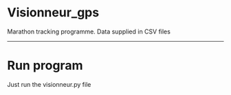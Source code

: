 # Visionneur_gps
Marathon tracking programme. Data supplied in CSV files

***


# Run program
Just run the visionneur.py file